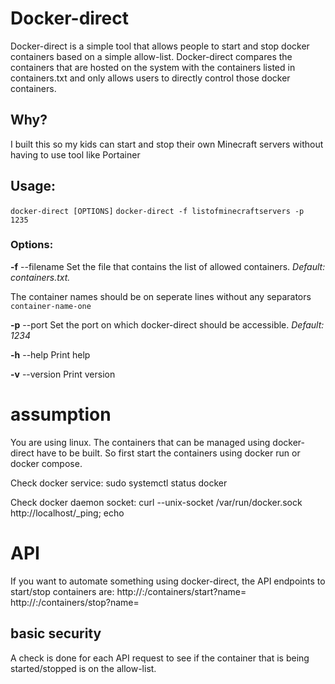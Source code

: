 # Docker-direct
Docker-direct is a simple tool that allows people to start and stop docker containers based on a simple allow-list. Docker-direct compares the containers that are hosted on the system with the containers listed in containers.txt and only allows users to directly control those docker containers.

## Why?
I built this so my kids can start and stop their own Minecraft servers without having to use tool like Portainer

## Usage:
`docker-direct [OPTIONS]`
`docker-direct -f listofminecraftservers -p 1235`

### Options:

**-f** --filename   Set the file that contains the list of allowed containers. <em>Default: containers.txt.</em>

The container names should be on seperate lines without any separators
`container-name-one`
	
	

**-p** --port       Set the port on which docker-direct should be accessible. <em>Default: 1234</em>

**-h** --help       Print help

**-v** --version    Print version


# assumption
You are using linux.
The containers that can be managed using docker-direct have to be built. So first start the containers using docker run or docker compose. 

Check docker service:
sudo systemctl status docker

Check docker daemon socket: 
curl --unix-socket /var/run/docker.sock  http://localhost/_ping; echo


# API
If you want to automate something using docker-direct, the API endpoints to start/stop containers are:
http://<ip>:<port>/containers/start?name=<name>
http://<ip>:<port>/containers/stop?name=<name>

## basic security
A check is done for each API request to see if the container that is being started/stopped is on the allow-list.

